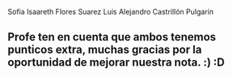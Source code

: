 Sofia Isaareth Flores Suarez
Luis Alejandro Castrillón Pulgarín

## Profe ten en cuenta que ambos tenemos punticos extra, muchas gracias por la oportunidad de mejorar nuestra nota. :) :D 
